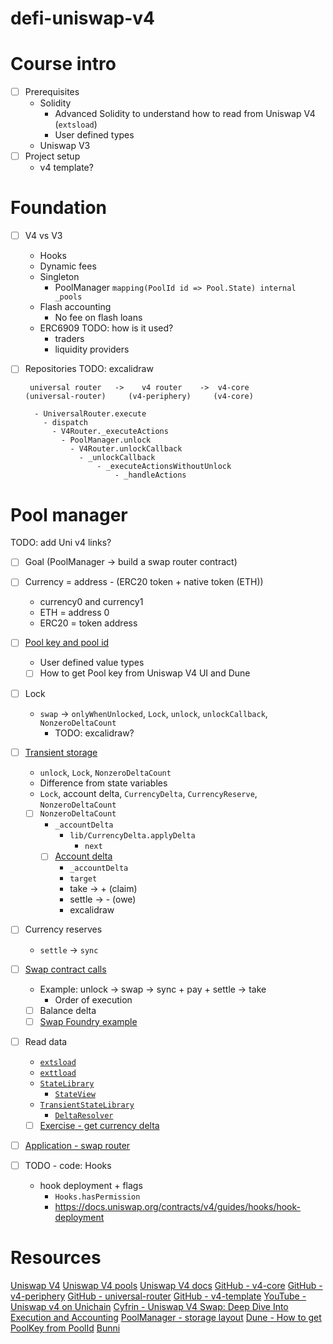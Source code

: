 # defi-uniswap-v4

# Course intro

- [ ] Prerequisites
  - Solidity
    - Advanced Solidity to understand how to read from Uniswap V4 (`extsload`)
    - User defined types
  - Uniswap V3
- [ ] Project setup
  - v4 template?

# Foundation

- [ ] V4 vs V3
  - Hooks
  - Dynamic fees
  - Singleton
    - PoolManager `mapping(PoolId id => Pool.State) internal _pools`
  - Flash accounting
    - No fee on flash loans
  - ERC6909 TODO: how is it used?
    - traders
    - liquidity providers
- [ ] Repositories
      TODO: excalidraw

  ```
   universal router   ->    v4 router    ->  v4-core
  (universal-router)     (v4-periphery)     (v4-core)
  ```

  ```
    - UniversalRouter.execute
      - dispatch
        - V4Router._executeActions
          - PoolManager.unlock
            - V4Router.unlockCallback
              - _unlockCallback
                  - _executeActionsWithoutUnlock
                      - _handleActions
  ```

# Pool manager

TODO: add Uni v4 links?

- [ ] Goal (PoolManager -> build a swap router contract)
- [ ] Currency = address - (ERC20 token + native token (ETH))
  - currency0 and currency1
  - ETH = address 0
  - ERC20 = token address
- [ ] [Pool key and pool id](./foundry/src/examples/pool_id.sol)
  - User defined value types
  - [ ] How to get Pool key from Uniswap V4 UI and Dune
- [ ] Lock
  - `swap` -> `onlyWhenUnlocked`, `Lock`, `unlock`, `unlockCallback`, `NonzeroDeltaCount`
    - TODO: excalidraw?
- [ ] [Transient storage](./foundry/src/examples/transient_storage.sol)
  - `unlock`, `Lock`, `NonzeroDeltaCount`
  - Difference from state variables
  - `Lock`, account delta, `CurrencyDelta`, `CurrencyReserve`, `NonzeroDeltaCount`
  - [ ] `NonzeroDeltaCount`
    - `_accountDelta`
      - `lib/CurrencyDelta.applyDelta`
        - `next`
    - [ ] [Account delta](./notes/account_delta.png)
      - `_accountDelta`
      - `target`
      - take -> + (claim)
      - settle -> - (owe)
      - excalidraw
- [ ] Currency reserves
  - `settle` -> `sync`
- [ ] [Swap contract calls](./notes/swap.png)
  - Example: unlock -> swap -> sync + pay + settle -> take
    - Order of execution
  - [ ] Balance delta
  - [ ] [Swap Foundry example](./foundry/src/examples/swap.sol)
- [ ] Read data
  - [`extsload`](https://github.com/Uniswap/v4-core/blob/main/src/Extsload.sol)
  - [`exttload`](https://github.com/Uniswap/v4-core/blob/main/src/Exttload.sol)
  - [`StateLibrary`](https://github.com/Uniswap/v4-core/blob/main/src/libraries/StateLibrary.sol)
    - [`StateView`](https://github.com/Uniswap/v4-periphery/blob/main/src/lens/StateView.sol)
  - [`TransientStateLibrary`](https://github.com/Uniswap/v4-core/blob/main/src/libraries/TransientStateLibrary.sol)
    - [`DeltaResolver`](https://github.com/Uniswap/v4-periphery/blob/main/src/base/DeltaResolver.sol)
  - [ ] [Exercise - get currency delta](./foundry/exercises/reader.md)
- [ ] [Application - swap router](./foundry/exercises/swap_router.md)

- [ ] TODO - code: Hooks
  - hook deployment + flags
    - `Hooks.hasPermission`
    - https://docs.uniswap.org/contracts/v4/guides/hooks/hook-deployment

# Resources

[Uniswap V4](https://v4.uniswap.org/)
[Uniswap V4 pools](https://app.uniswap.org/explore/pools)
[Uniswap V4 docs](https://docs.uniswap.org/contracts/v4/overview)
[GitHub - v4-core](https://github.com/Uniswap/v4-core)
[GitHub - v4-periphery](https://github.com/Uniswap/v4-periphery)
[GitHub - universal-router](https://github.com/Uniswap/universal-router)
[GitHub - v4-template](https://github.com/uniswapfoundation/v4-template)
[YouTube - Uniswap v4 on Unichain](https://www.youtube.com/watch?v=ZisqLqbakfM)
[Cyfrin - Uniswap V4 Swap: Deep Dive Into Execution and Accounting](https://www.cyfrin.io/blog/uniswap-v4-swap-deep-dive-into-execution-and-accounting)
[PoolManager - storage layout](https://www.evm.codes/contract?address=0x000000000004444c5dc75cb358380d2e3de08a90)
[Dune - How to get PoolKey from PoolId](https://dune.com/queries/5671549?category=decoded_project&namespace=uniswap_v4&blockchain=ethereum&contract=PoolManager&blockchains=ethereum&id=uniswap_v4_ethereum.poolmanager_evt_initialize)
[Bunni](https://bunni.xyz/)
